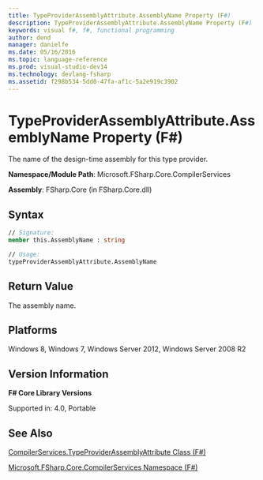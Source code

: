 ```yaml
---
title: TypeProviderAssemblyAttribute.AssemblyName Property (F#)
description: TypeProviderAssemblyAttribute.AssemblyName Property (F#)
keywords: visual f#, f#, functional programming
author: dend
manager: danielfe
ms.date: 05/16/2016
ms.topic: language-reference
ms.prod: visual-studio-dev14
ms.technology: devlang-fsharp
ms.assetid: f298b534-5dd0-47fa-af1c-5a2e919c3902 
---
```


# TypeProviderAssemblyAttribute.AssemblyName Property (F#)

The name of the design-time assembly for this type provider.

**Namespace/Module Path**: Microsoft.FSharp.Core.CompilerServices

**Assembly**: FSharp.Core (in FSharp.Core.dll)


## Syntax

```fsharp
// Signature:
member this.AssemblyName : string

// Usage:
typeProviderAssemblyAttribute.AssemblyName
```

## Return Value
The assembly name.


## Platforms
Windows 8, Windows 7, Windows Server 2012, Windows Server 2008 R2


## Version Information
**F# Core Library Versions**

Supported in: 4.0, Portable

## See Also
[CompilerServices.TypeProviderAssemblyAttribute Class &#40;F&#35;&#41;](CompilerServices.TypeProviderAssemblyAttribute-Class-%5BFSharp%5D.md)

[Microsoft.FSharp.Core.CompilerServices Namespace &#40;F&#35;&#41;](Microsoft.FSharp.Core.CompilerServices-Namespace-%5BFSharp%5D.md)